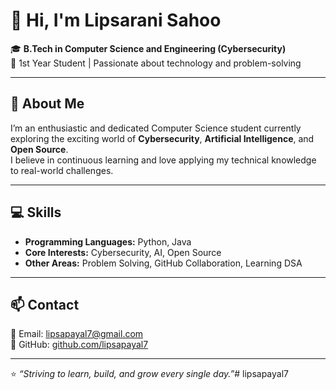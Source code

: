 # 👋 Hi, I'm Lipsarani Sahoo

🎓 **B.Tech in Computer Science and Engineering (Cybersecurity)**  
📍 1st Year Student | Passionate about technology and problem-solving  

---

## 🧠 About Me
I’m an enthusiastic and dedicated Computer Science student currently exploring the exciting world of **Cybersecurity**, **Artificial Intelligence**, and **Open Source**.  
I believe in continuous learning and love applying my technical knowledge to real-world challenges.

---

## 💻 Skills
- **Programming Languages:** Python, Java  
- **Core Interests:** Cybersecurity, AI, Open Source  
- **Other Areas:** Problem Solving, GitHub Collaboration, Learning DSA

---

## 📫 Contact
📧 Email: [lipsapayal7@gmail.com](mailto:lipsapayal7@gmail.com)  
🔗 GitHub: [github.com/lipsapayal7](https://github.com/lipsapayal7)

---

⭐ _“Striving to learn, build, and grow every single day.”_# lipsapayal7
